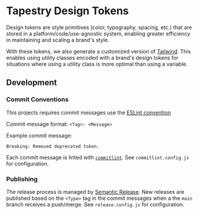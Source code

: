# Tapestry Design Tokens

Design tokens are style primitives (color, typography, spacing, etc.) that are stored in a platform/code/use-agnostic system, enabling greater efficiency in maintaining and scaling a brand's style.

With these tokens, we also generate a customized version of [Tailwind](https://tailwindcss.com/docs). This enables using utility classes encoded with a brand's design tokens for situations where using a utility class is more optimal than using a variable.

## Development

### Commit Conventions

This projects requires commit messages use the [ESLint convention](https://github.com/conventional-changelog/conventional-changelog/blob/master/packages/conventional-changelog-eslint/README.md#eslint-convention)

Commit message format: `<Tag>: <Message>`

Example commit message:

```
Breaking: Removed deprecated token.
```

Each commit message is linted with [`commitlint`](https://commitlint.js.org). See `commitlint.config.js` for configuration.

### Publishing

The release process is managed by [Semantic Release](https://semantic-release.gitbook.io/semantic-release/). New releases are published based on the `<Type>` tag in the commit messages when a the `main` branch receives a push/merge. See `release.config.js` for configuration.
